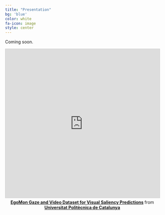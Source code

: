 ```yaml
---
title: "Presentation"
bg: 'blue'
color: white
fa-icon: image
style: center
---
```


Coming soon.



<center>
<iframe src="https://www.youtube.com/watch?v=UTomFStk1Cw" width="595" height="485" frameborder="0" marginwidth="0" marginheight="0" scrolling="no" style="border:1px solid #CCC; border-width:1px; margin-bottom:5px; max-width: 100%;" allowfullscreen> </iframe> <div style="margin-bottom:5px"> <strong> <a href="https://www.youtube.com/watch?v=UTomFStk1Cw" title="EgoMon" target="_blank">EgoMon Gaze and Video Dataset for Visual Saliency Predictions</a> </strong> from <strong><a href="https://www.youtube.com/watch?v=UTomFStk1Cw" target="_blank">Universitat Politècnica de Catalunya</a></strong> </div>
</center>
